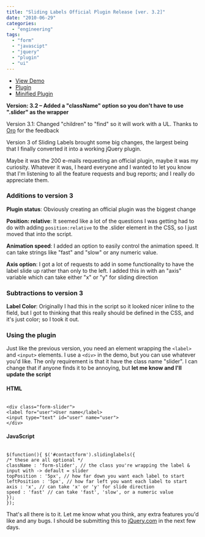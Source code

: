 ```yaml
---
title: "Sliding Labels Official Plugin Release [ver. 3.2]"
date: "2010-06-29"
categories: 
  - "engineering"
tags: 
  - "form"
  - "javascipt"
  - "jquery"
  - "plugin"
  - "ui"
---
```


- [View Demo](http://www.csskarma.com/lab/plugin_slidinglabels/)
- [Plugin](http://www.csskarma.com/lab/jquery.plugins/jquery.slidinglabels.js)
- [Minified Plugin](http://www.csskarma.com/lab/jquery.plugins/jquery.slidinglabels.min.js)

**Version: 3.2 – Added a "className" option so you don't have to use ".slider" as the wrapper**

Version 3.1: Changed "children" to "find" so it will work with a UL. Thanks to [Oro](http://www.csskarma.com/blog/sliding-labels-plugin/comment-page-1/#comment-85490) for the feedback

Version 3 of Sliding Labels brought some big changes, the largest being that I finally converted it into a working jQuery plugin.

Maybe it was the 200 e-mails requesting an official plugin, maybe it was my curiosity. Whatever it was, I heard everyone and I wanted to let you know that I'm listening to all the feature requests and bug reports; and I really do appreciate them.

### Additions to version 3

**Plugin status**: Obviously creating an official plugin was the biggest change

**Position: relative**: It seemed like a lot of the questions I was getting had to do with adding `position:relative` to the .slider element in the CSS, so I just moved that into the script.

**Animation speed**: I added an option to easily control the animation speed. It can take strings like "fast" and "slow" or any numeric value.

**Axis option**: I got a lot of requests to add in some functionality to have the label slide up rather than only to the left. I added this in with an "axis" variable which can take either "x" or "y" for sliding direction

### Subtractions to version 3

**Label Color**: Originally I had this in the script so it looked nicer inline to the field, but I got to thinking that this really should be defined in the CSS, and it's just color; so I took it out.

### Using the plugin

Just like the previous version, you need an element wrapping the `<label>` and `<input>` elements. I use a `<div>` in the demo, but you can use whatever you'd like. The only requirement is that it have the class name "slider". I can change that if anyone finds it to be annoying, but **let me know and I'll update the script**

#### HTML

```

<div class="form-slider">
<label for="user">User name</label>
<input type="text" id="user" name="user">
</div>
```

#### JavaScript

```

$(function(){ $('#contactform').slidinglabels({ 
/* these are all optional */ 
className : 'form-slider', // the class you're wrapping the label & input with -> default = slider 
topPosition : '5px', // how far down you want each label to start 
leftPosition : '5px', // how far left you want each label to start 
axis : 'x', // can take 'x' or 'y' for slide direction 
speed : 'fast' // can take 'fast', 'slow', or a numeric value 
}); 
});
```

That's all there is to it. Let me know what you think, any extra features you'd like and any bugs. I should be submitting this to [jQuery.com](http://jquery.com) in the next few days.
